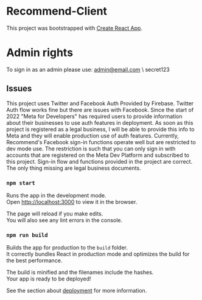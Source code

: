 # Recommend-Client
This project was bootstrapped with [Create React App](https://github.com/facebook/create-react-app).

# Admin rights
To sign in as an admin please use: admin@email.com \ secret123

## Issues 
This project uses Twitter and Facebook Auth Provided by Firebase. Twitter Auth flow works fine but there are issues with Facebook. 
Since the start of 2022 "Meta for Developers" has required users to provide information about their businesses to use  auth features in deployment. As soon as this project is registered as a legal business, I will be able to provide this info to Meta and they will enable production use of auth features. Currently, Recommend's Facebook sign-in functions operate well but are restricted to dev mode use. The restriction is such that you can only sign in with accounts that are registered on the Meta Dev Platform and subscribed to this project. Sign-in flow and functions provided in the project are correct. The only thing missing are legal business documents. 

### `npm start`

Runs the app in the development mode.\
Open [http://localhost:3000](http://localhost:3000) to view it in the browser.

The page will reload if you make edits.\
You will also see any lint errors in the console.

### `npm run build`

Builds the app for production to the `build` folder.\
It correctly bundles React in production mode and optimizes the build for the best performance.

The build is minified and the filenames include the hashes.\
Your app is ready to be deployed!

See the section about [deployment](https://facebook.github.io/create-react-app/docs/deployment) for more information.


